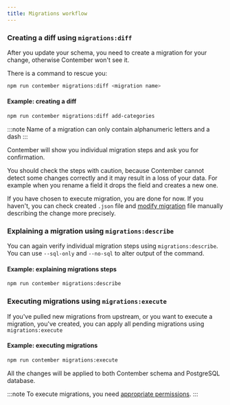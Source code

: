 ```yaml
---
title: Migrations workflow
---
```


### Creating a diff using `migrations:diff`

After you update your schema, you need to create a migration for your change, otherwise Contember won't see it.

There is a command to rescue you:

```bash
npm run contember migrations:diff <migration name>
```

#### Example: creating a diff

```bash
npm run contember migrations:diff add-categories
```

:::note
Name of a migration can only contain alphanumeric letters and a dash
:::

Contember will show you individual migration steps and ask you for confirmation.

You should check the steps with caution, because Contember cannot detect some changes correctly and it may result in a loss of your data. For example when you rename a field it drops the field and creates a new one.

If you have chosen to execute migration, you are done for now. If you haven't, you can check created `.json` file and [modify migration](./advanced/writing-schema-migrations.md) file manually describing the change more precisely.

### Explaining a migration using `migrations:describe`

You can again verify individual migration steps using `migrations:describe`. You can use `--sql-only` and `--no-sql` to alter output of the command.

#### Example: explaining migrations steps

```bash
npm run contember migrations:describe
```

### Executing migrations using `migrations:execute`

If you've pulled new migrations from upstream, or you want to execute a migration, you've created, you can apply all pending migrations using `migrations:execute`

#### Example: executing migrations

```bash
npm run contember migrations:execute
```

All the changes will be applied to both Contember schema and PostgreSQL database.

:::note
To execute migrations, you need [appropriate permissions](../schema/acl.md#migrations).
:::
